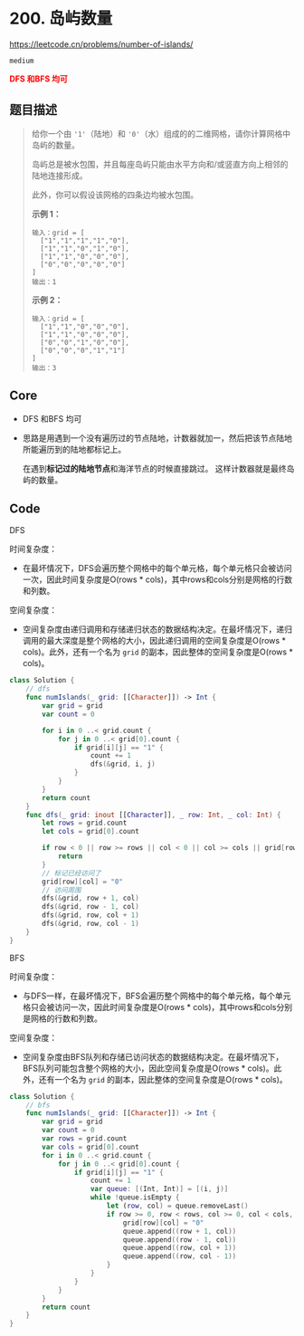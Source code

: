 # 200. 岛屿数量

https://leetcode.cn/problems/number-of-islands/

`medium`

**<font color=red>DFS 和BFS 均可</font>**

## 题目描述

> 给你一个由 `'1'`（陆地）和 `'0'`（水）组成的的二维网格，请你计算网格中岛屿的数量。
>
> 岛屿总是被水包围，并且每座岛屿只能由水平方向和/或竖直方向上相邻的陆地连接形成。
>
> 此外，你可以假设该网格的四条边均被水包围。
>
>  
>
> **示例 1：**
>
> ```
> 输入：grid = [
>   ["1","1","1","1","0"],
>   ["1","1","0","1","0"],
>   ["1","1","0","0","0"],
>   ["0","0","0","0","0"]
> ]
> 输出：1
> ```
>
> **示例 2：**
>
> ```
> 输入：grid = [
>   ["1","1","0","0","0"],
>   ["1","1","0","0","0"],
>   ["0","0","1","0","0"],
>   ["0","0","0","1","1"]
> ]
> 输出：3
> ```

## Core

- DFS 和BFS 均可

- 思路是用遇到一个没有遍历过的节点陆地，计数器就加一，然后把该节点陆地所能遍历到的陆地都标记上。

  在遇到**标记过的陆地节点**和海洋节点的时候直接跳过。 这样计数器就是最终岛屿的数量。

## Code

DFS

时间复杂度：

- 在最坏情况下，DFS会遍历整个网格中的每个单元格，每个单元格只会被访问一次，因此时间复杂度是O(rows * cols)，其中rows和cols分别是网格的行数和列数。

空间复杂度：

- 空间复杂度由递归调用和存储递归状态的数据结构决定。在最坏情况下，递归调用的最大深度是整个网格的大小，因此递归调用的空间复杂度是O(rows * cols)。此外，还有一个名为 `grid` 的副本，因此整体的空间复杂度是O(rows * cols)。

```swift
class Solution {
    // dfs
    func numIslands(_ grid: [[Character]]) -> Int {
        var grid = grid
        var count = 0

        for i in 0 ..< grid.count {
            for j in 0 ..< grid[0].count {
                if grid[i][j] == "1" {
                    count += 1
                    dfs(&grid, i, j)
                }
            }
        }
        return count
    }
    func dfs(_ grid: inout [[Character]], _ row: Int, _ col: Int) {
        let rows = grid.count
        let cols = grid[0].count

        if row < 0 || row >= rows || col < 0 || col >= cols || grid[row][col] == "0" {
            return
        }
        // 标记已经访问了
        grid[row][col] = "0"
        // 访问周围
        dfs(&grid, row + 1, col)
        dfs(&grid, row - 1, col)
        dfs(&grid, row, col + 1)
        dfs(&grid, row, col - 1)
    }
}
```

BFS

时间复杂度：

- 与DFS一样，在最坏情况下，BFS会遍历整个网格中的每个单元格，每个单元格只会被访问一次，因此时间复杂度是O(rows * cols)，其中rows和cols分别是网格的行数和列数。

空间复杂度：

- 空间复杂度由BFS队列和存储已访问状态的数据结构决定。在最坏情况下，BFS队列可能包含整个网格的大小，因此空间复杂度是O(rows * cols)。此外，还有一个名为 `grid` 的副本，因此整体的空间复杂度是O(rows * cols)。

```swift
class Solution {
    // bfs
    func numIslands(_ grid: [[Character]]) -> Int {
        var grid = grid
        var count = 0
        var rows = grid.count
        var cols = grid[0].count
        for i in 0 ..< grid.count {
            for j in 0 ..< grid[0].count {
                if grid[i][j] == "1" {
                    count += 1
                    var queue: [(Int, Int)] = [(i, j)]
                    while !queue.isEmpty {
                        let (row, col) = queue.removeLast()
                        if row >= 0, row < rows, col >= 0, col < cols, grid[row][col] == "1" {
                            grid[row][col] = "0"
                            queue.append((row + 1, col))
                            queue.append((row - 1, col))
                            queue.append((row, col + 1))
                            queue.append((row, col - 1))
                        }
                    }
                }
            }
        }
        return count
    }
}
```


